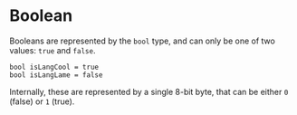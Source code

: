 # Boolean

Booleans are represented by the `bool` type, and can only be one of two values: `true` and `false`.

```nc
bool isLangCool = true
bool isLangLame = false
```

Internally, these are represented by a single 8-bit byte, that can be either `0` (false) or `1` (true).
